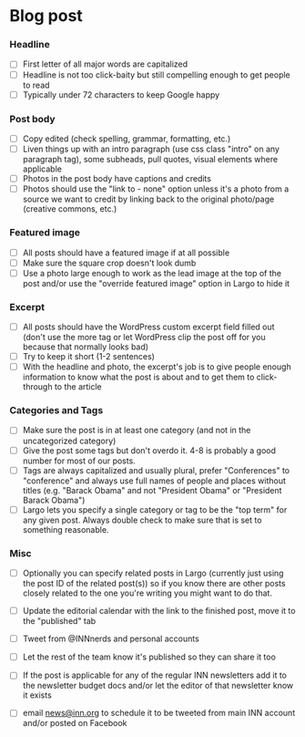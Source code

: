 # Blog post

### Headline

- [ ] First letter of all major words are capitalized
- [ ] Headline is not too click-baity but still compelling enough to get people to read
- [ ] Typically under 72 characters to keep Google happy

### Post body

- [ ] Copy edited (check spelling, grammar, formatting, etc.)
- [ ] Liven things up with an intro paragraph (use css class "intro" on any paragraph tag), some subheads, pull quotes, visual elements where applicable
- [ ] Photos in the post body have captions and credits
- [ ] Photos should use the "link to - none" option unless it's a photo from a source we want to credit by linking back to the original photo/page (creative commons, etc.)

### Featured image

- [ ] All posts should have a featured image if at all possible
- [ ] Make sure the square crop doesn't look dumb
- [ ] Use a photo large enough to work as the lead image at the top of the post and/or use the "override featured image" option in Largo to hide it

### Excerpt

- [ ] All posts should have the WordPress custom excerpt field filled out (don't use the more tag or let WordPress clip the post off for you because that normally looks bad)
- [ ] Try to keep it short (1-2 sentences)
- [ ] With the headline and photo, the excerpt's job is to give people enough information to know what the post is about and to get them to click-through to the article

### Categories and Tags

- [ ] Make sure the post is in at least one category (and not in the uncategorized category)
- [ ] Give the post some tags but don't overdo it. 4-8 is probably a good number for most of our posts.
- [ ] Tags are always capitalized and usually plural, prefer "Conferences" to "conference" and always use full names of people and places without titles (e.g. "Barack Obama" and not "President Obama" or "President Barack Obama")
- [ ] Largo lets you specify a single category or tag to be the "top term" for any given post. Always double check to make sure that is set to something reasonable.

### Misc

- [ ] Optionally you can specify related posts in Largo (currently just using the post ID of the related post(s)) so if you know there are other posts closely related to the one you're writing you might want to do that.
- [ ] Update the editorial calendar with the link to the finished post, move it to the "published" tab
- [ ] Tweet from @INNnerds and personal accounts
- [ ] Let the rest of the team know it's published so they can share it too
- [ ] If the post is applicable for any of the regular INN newsletters add it to the newsletter budget docs and/or let the editor of that newsletter know it exists
- [ ] email [news@inn.org](news@inn.org) to schedule it to be tweeted from main INN account and/or posted on Facebook



